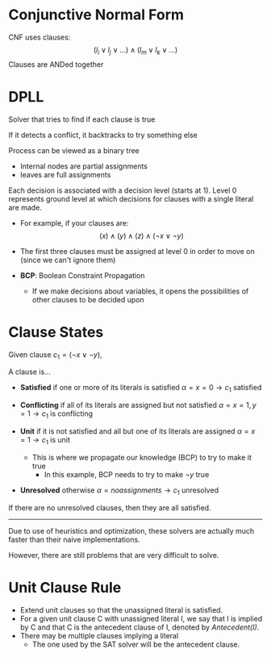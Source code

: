 # Conjunctive Normal Form
CNF uses clauses:
$$ (l_i \lor l_j \lor ...) \land (l_m \lor l_k \lor ...) $$
Clauses are ANDed together

# DPLL
Solver that tries to find if each clause is true

If it detects a conflict, it backtracks to try something else

Process can be viewed as a binary tree
- Internal nodes are partial assignments
- leaves are full assignments

Each decision is associated with a decision level (starts at 1). Level 0 represents ground level at which decisions for clauses with a single literal are made.

- For example, if your clauses are:
$$ (x) \land (y) \land (z) \land (\lnot x \lor\lnot y) $$
- The first three clauses must be assigned at level 0 in order to move on (since we can't ignore them)

- **BCP**: Boolean Constraint Propagation
	- If we make decisions about variables, it opens the possibilities of other clauses to be decided upon

# Clause States
Given clause $c_1 = (\lnot x \lor\lnot y)$, 

A clause is...
- **Satisfied** if one or more of its literals is satisfied
	$\alpha = x=0 \rightarrow c_1$  satisfied
  
- **Conflicting** if all of its literals are assigned but not satisfied
	$\alpha = x=1, y=1 \rightarrow c_1$ is conflicting
- **Unit** if it is not satisfied and all but one of its literals are assigned
	$\alpha = x=1 \rightarrow c_1$ is unit
	- This is where we propagate our knowledge (BCP) to try to make it true
		- In this example, BCP needs to try to make $\lnot y$ true
- **Unresolved** otherwise
	$\alpha = no assignments \rightarrow c_1$  unresolved

If there are no unresolved clauses, then they are all satisfied.

***

Due to use of heuristics and optimization, these solvers are actually much faster than their naive implementations.

However, there are still problems that are very difficult to solve.

# Unit Clause Rule
- Extend unit clauses so that the unassigned literal is satisfied.
- For a given unit clause C with unassigned literal I, we say that I is implied by C and that C is the antecedent clause of I, denoted by *Antecedent(I)*.
- There may be multiple clauses implying a literal
	- The one used by the SAT solver will be the antecedent clause.

